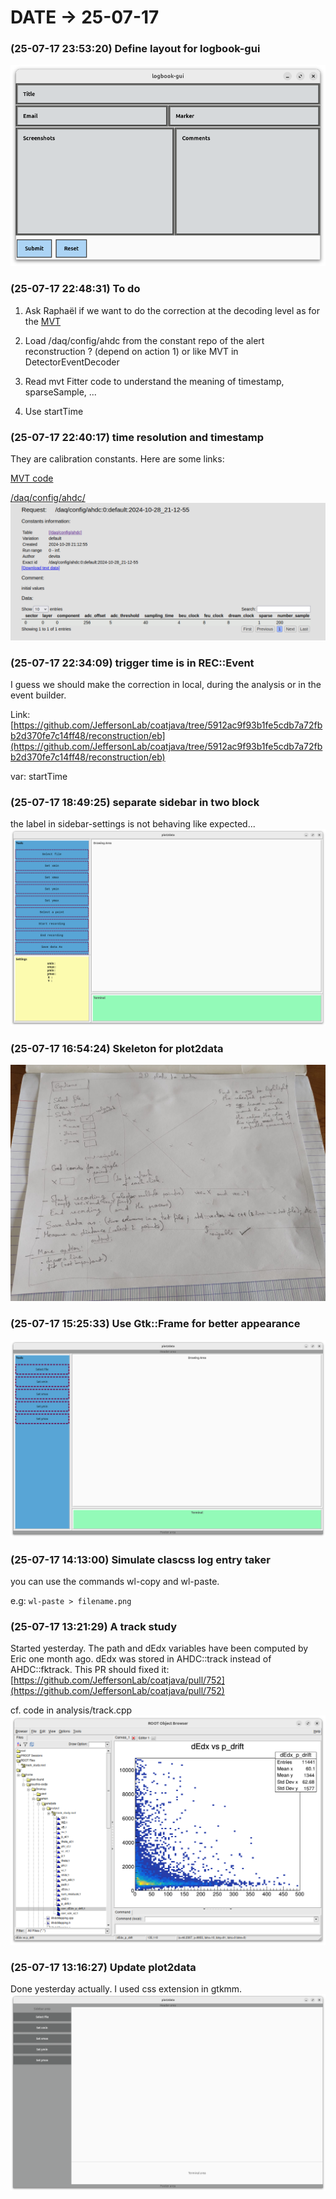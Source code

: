# DATE → 25-07-17

### (25-07-17 23:53:20) Define layout for logbook-gui 
 
![25-07-17-23-53-20.png](./img/25-07-17/25-07-17-23-53-20.png) 

### (25-07-17 22:48:31) To do 
1) Ask Raphaël if we want to do the correction at the decoding level as for the [MVT](https://github.com/ftouchte/coatjava/blob/339ee45018f5bb908208b50b649397f67fba1e90/common-tools/clas-detector/src/main/java/org/jlab/detector/decode/DetectorEventDecoder.java#L171) 

2) Load /daq/config/ahdc from the constant repo of the alert reconstruction ? (depend on action 1) or like MVT in DetectorEventDecoder

3) Read mvt Fitter code to understand the meaning of timestamp, sparseSample, ...

4) Use startTime

### (25-07-17 22:40:17) time resolution and timestamp 
They are calibration constants. Here are some links: 

 [MVT code](https://github.com/ftouchte/coatjava/blob/339ee45018f5bb908208b50b649397f67fba1e90/common-tools/clas-detector/src/main/java/org/jlab/detector/decode/DetectorEventDecoder.java#L175) 

 [/daq/config/ahdc/](https://clasweb.jlab.org/cgi-bin/ccdb/show_request?request=/daq/config/ahdc:0:default:2024-10-28_21-12-55) 
![25-07-17-22-40-17.png](./img/25-07-17/25-07-17-22-40-17.png) 

### (25-07-17 22:34:09) trigger time is in REC::Event 
I guess we should make the correction in local, during the analysis or in the event builder. 

Link: [https://github.com/JeffersonLab/coatjava/tree/5912ac9f93b1fe5cdb7a72fbb2d370fe7c14ff48/reconstruction/eb](https://github.com/JeffersonLab/coatjava/tree/5912ac9f93b1fe5cdb7a72fbb2d370fe7c14ff48/reconstruction/eb) 

var: startTime

### (25-07-17 18:49:25) separate sidebar in two block 
the label in sidebar-settings is not behaving like expected... 
![25-07-17-18-49-25.png](./img/25-07-17/25-07-17-18-49-25.png) 

### (25-07-17 16:54:24) Skeleton for plot2data 
 
![25-07-17-16-54-24.png](./img/25-07-17/25-07-17-16-54-24.png) 

### (25-07-17 15:25:33) Use Gtk::Frame for better appearance 
 
![25-07-17-15-25-33.png](./img/25-07-17/25-07-17-15-25-33.png) 

### (25-07-17 14:13:00) Simulate clascss log entry taker 
you can use the commands wl-copy and wl-paste. 

e.g: `wl-paste > filename.png` 

### (25-07-17 13:21:29) A track study 
Started yesterday. The path and dEdx variables have been computed by Eric one month ago. dEdx was stored in AHDC::track instead of AHDC::fktrack. This PR should fixed it: [https://github.com/JeffersonLab/coatjava/pull/752](https://github.com/JeffersonLab/coatjava/pull/752)

cf. code in analysis/track.cpp
![25-07-17-13-21-29.png](./img/25-07-17/25-07-17-13-21-29.png) 

### (25-07-17 13:16:27) Update plot2data 
Done yesterday actually. I used css extension in gtkmm. 
![25-07-17-13-16-27.png](./img/25-07-17/25-07-17-13-16-27.png) 


